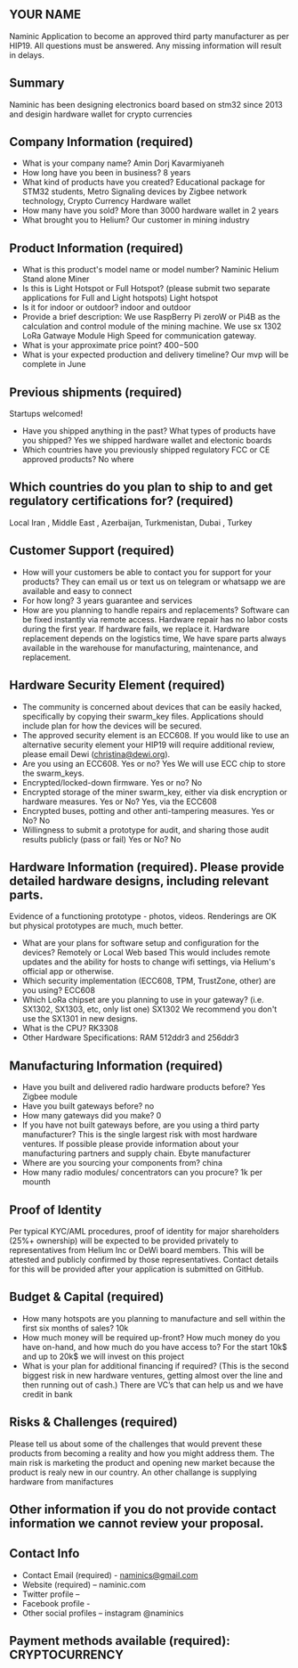 ## YOUR NAME
Naminic
Application to become an approved third party manufacturer as per HIP19. All questions must be answered. Any missing information will result in delays.
## Summary
Naminic has been designing electronics board based on stm32 since 2013 and desigin hardware wallet for crypto currencies 
## Company Information (required)
* What is your company name? Amin Dorj Kavarmiyaneh 
* How long have you been in business? 8 years
* What kind of products have you created? Educational package for STM32 students, Metro Signaling devices by Zigbee network technology, Crypto Currency Hardware wallet 
* How many have you sold? More than 3000 hardware wallet in 2 years
* What brought you to Helium? Our customer in mining industry

## Product Information (required)
* What is this product's model name or model number? Naminic Helium Stand alone Miner
* Is this is Light Hotspot or Full Hotspot? (please submit two separate applications for Full and Light hotspots)
Light hotspot
* Is it for indoor or outdoor?  indoor and outdoor
* Provide a brief description: We use RaspBerry Pi zeroW or Pi4B as the calculation and control  module of the mining machine.
 We use sx 1302 LoRa Gatwaye Module High Speed for communication gateway. 
* What is your approximate price point? 400$- 500$
* What is your expected production and delivery timeline? Our mvp will be complete in June

## Previous shipments (required)
Startups welcomed!
* Have you shipped anything in the past? What types of products have you shipped? Yes we shipped hardware wallet and electonic boards 
* Which countries have you previously shipped regulatory FCC or CE approved products? No where

## Which countries do you plan to ship to and get regulatory certifications for? (required)
Local Iran , Middle East , Azerbaijan, Turkmenistan, Dubai , Turkey
## Customer Support (required)
* How will your customers be able to contact you for support for your products? They can email us or text us on telegram or whatsapp we are available and easy to connect 
* For how long? 3 years guarantee and services 
* How are you planning to handle repairs and replacements? Software can be fixed instantly via remote access. Hardware repair has no labor costs during the first year. If hardware fails, we replace it. Hardware replacement depends on the logistics time, We have spare parts always available in the warehouse for manufacturing, maintenance, and replacement.


## Hardware Security Element (required)
* The community is concerned about devices that can be easily hacked, specifically by copying their swarm_key files. Applications should include plan for how the devices will be secured.
* The approved security element is an ECC608. If you would like to use an alternative security element your HIP19 will require additional review, please email Dewi (christina@dewi.org).
* Are you using an ECC608. Yes or no?  Yes We will use ECC chip to store the swarm_keys.
* Encrypted/locked-down firmware. Yes or no? No
* Encrypted storage of the miner swarm_key, either via disk encryption or hardware measures. Yes or No? Yes, via the ECC608
* Encrypted buses, potting and other anti-tampering measures. Yes or No? No
* Willingness to submit a prototype for audit, and sharing those audit results publicly (pass or fail) Yes or No? No

## Hardware Information (required). Please provide detailed hardware designs, including relevant parts.
Evidence of a functioning prototype - photos, videos. Renderings are OK but physical prototypes are much, much better. 
* What are your plans for software setup and configuration for the devices? Remotely or Local Web based
This would includes remote updates and the ability for hosts to change wifi settings, via Helium's official app or otherwise. 
* Which security implementation (ECC608, TPM, TrustZone, other) are you using? ECC608
* Which LoRa chipset are you planning to use in your gateway? (i.e. SX1302, SX1303, etc, only list one) SX1302
We recommend you don't use the SX1301 in new designs. 
* What is the CPU? RK3308
* Other Hardware Specifications: RAM 512ddr3 and 256ddr3

## Manufacturing Information (required)
* Have you built and delivered radio hardware products before? Yes Zigbee module 
* Have you built gateways before? no
* How many gateways did you make?  0
* If you have not built gateways before, are you using a third party manufacturer? This is the single largest risk with most hardware ventures. If possible please provide information about your manufacturing partners and supply chain. Ebyte manufacturer
* Where are you sourcing your components from? china
* How many radio modules/ concentrators can you procure? 1k per mounth

## Proof of Identity
Per typical KYC/AML procedures, proof of identity for major shareholders (25%+ ownership) will be expected to be provided privately to representatives from Helium Inc or DeWi board members. This will be attested and publicly confirmed by those representatives.
Contact details for this will be provided after your application is submitted on GitHub. 

## Budget & Capital (required)
* How many hotspots are you planning to manufacture and sell within the first six months of sales? 10k
* How much money will be required up-front? How much money do you have on-hand, and how much do you have access to? For the start 10k$  and up to 20k$ we will invest on this project
* What is your plan for additional financing if required? (This is the second biggest risk in new hardware ventures, getting almost over the line and then running out of cash.) 
There are VC’s that can help us and we have credit in bank 

## Risks & Challenges (required)
Please tell us about some of the challenges that would prevent these products from becoming a reality and how you might address them.
The main risk is marketing the product and opening new market because the product is realy new in our country. An other challange is supplying hardware from manifactures 

## Other information if you do not provide contact information we cannot review your proposal.
## Contact Info 
* Contact Email (required) -  naminics@gmail.com
* Website (required) – naminic.com
* Twitter profile – 
* Facebook profile -
* Other social profiles – instagram @naminics


## Payment methods available (required): CRYPTOCURRENCY 

